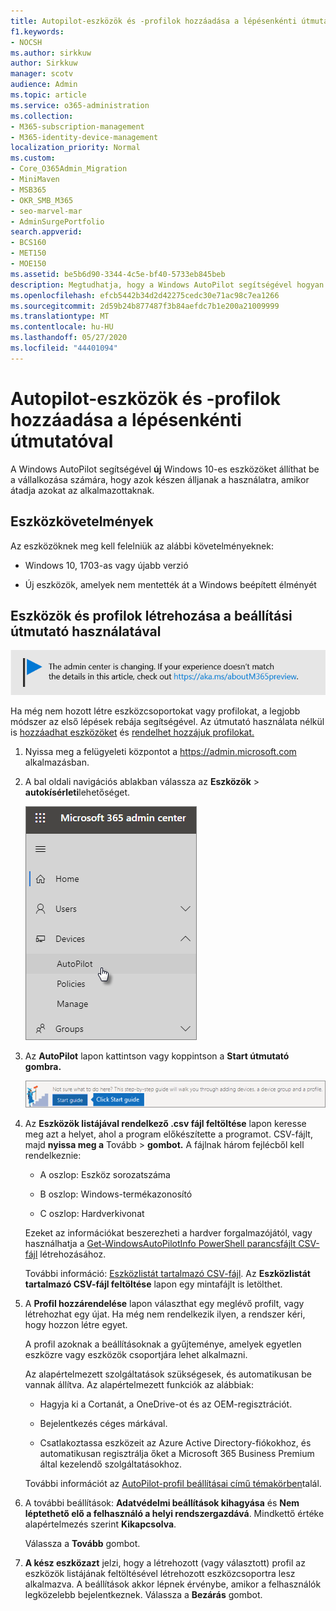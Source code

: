 ```yaml
---
title: Autopilot-eszközök és -profilok hozzáadása a lépésenkénti útmutatóval
f1.keywords:
- NOCSH
ms.author: sirkkuw
author: Sirkkuw
manager: scotv
audience: Admin
ms.topic: article
ms.service: o365-administration
ms.collection:
- M365-subscription-management
- M365-identity-device-management
localization_priority: Normal
ms.custom:
- Core_O365Admin_Migration
- MiniMaven
- MSB365
- OKR_SMB_M365
- seo-marvel-mar
- AdminSurgePortfolio
search.appverid:
- BCS160
- MET150
- MOE150
ms.assetid: be5b6d90-3344-4c5e-bf40-5733eb845beb
description: Megtudhatja, hogy a Windows AutoPilot segítségével hogyan állíthatja be az új Windows 10-es eszközöket a vállalkozása számára, hogy azok készen álljanak az alkalmazottak használatára.
ms.openlocfilehash: efcb5442b34d2d42275cedc30e71ac98c7ea1266
ms.sourcegitcommit: 2d59b24b877487f3b84aefdc7b1e200a21009999
ms.translationtype: MT
ms.contentlocale: hu-HU
ms.lasthandoff: 05/27/2020
ms.locfileid: "44401094"
---
```

# <a name="use-the-step-by-step-guide-to-add-autopilot-devices-and-profile"></a>Autopilot-eszközök és -profilok hozzáadása a lépésenkénti útmutatóval

A Windows AutoPilot segítségével **új** Windows 10-es eszközöket állíthat be a vállalkozása számára, hogy azok készen álljanak a használatra, amikor átadja azokat az alkalmazottaknak.
  
## <a name="device-requirements"></a>Eszközkövetelmények

Az eszközöknek meg kell felelniük az alábbi követelményeknek:
  
- Windows 10, 1703-as vagy újabb verzió
    
- Új eszközök, amelyek nem mentették át a Windows beépített élményét
    
## <a name="use-the-setup-guide-to-create-devices-and-profiles"></a>Eszközök és profilok létrehozása a beállítási útmutató használatával

[![A megjelenő címke figyelmeztet a felügyeleti központ változásaira, további részleteket itt talál: aka.ms/aboutM365preview.](../media/m365admincenterchanging.png)](https://docs.microsoft.com/office365/admin/microsoft-365-admin-center-preview)

Ha még nem hozott létre eszközcsoportokat vagy profilokat, a legjobb módszer az első lépések rebája segítségével. Az útmutató használata nélkül is [hozzáadhat eszközöket](create-and-edit-autopilot-devices.md) és [rendelhet hozzájuk profilokat.](create-and-edit-autopilot-profiles.md) 
  
1. Nyissa meg a felügyeleti központot a <a href="https://go.microsoft.com/fwlink/p/?linkid=837890" target="_blank">https://admin.microsoft.com</a> alkalmazásban.

2. A bal oldali navigációs ablakban válassza az **Eszközök** \> **autokísérleti**lehetőséget.

    ![A felügyeleti központban válassza az eszközöket, majd az AutoPilot lehetőséget.](../media/AutoPilot.png)
  
2. Az **AutoPilot** lapon kattintson vagy koppintson a **Start útmutató gombra.**
    
    ![Click Start guide for step-by-step instructions for Autopilot.](../media/31662655-d1e6-437d-87ea-c0dec5da56f7.png)
  
3. Az **Eszközök listájával rendelkező .csv fájl feltöltése** lapon keresse meg azt a helyet, ahol a program előkészítette a programot. CSV-fájlt, majd **nyissa meg a** Tovább \> **gombot.** A fájlnak három fejlécből kell rendelkeznie:
    
    - A oszlop: Eszköz sorozatszáma
    
    - B oszlop: Windows-termékazonosító
    
    - C oszlop: Hardverkivonat
    
    Ezeket az információkat beszerezheti a hardver forgalmazójától, vagy használhatja a [Get-WindowsAutoPilotInfo PowerShell parancsfájlt CSV-fájl](https://www.powershellgallery.com/packages/Get-WindowsAutoPilotInfo) létrehozásához. 
    
    További információ: [Eszközlistát tartalmazó CSV-fájl](https://docs.microsoft.com/microsoft-365/admin/misc/device-list). Az **Eszközlistát tartalmazó CSV-fájl feltöltése** lapon egy mintafájlt is letölthet. 
    
4. A **Profil hozzárendelése** lapon választhat egy meglévő profilt, vagy létrehozhat egy újat. Ha még nem rendelkezik ilyen, a rendszer kéri, hogy hozzon létre egyet. 
    
    A profil azoknak a beállításoknak a gyűjteménye, amelyek egyetlen eszközre vagy eszközök csoportjára lehet alkalmazni.
    
    Az alapértelmezett szolgáltatások szükségesek, és automatikusan be vannak állítva. Az alapértelmezett funkciók az alábbiak:
    
    - Hagyja ki a Cortanát, a OneDrive-ot és az OEM-regisztrációt.
    
    - Bejelentkezés céges márkával.
    
    - Csatlakoztassa eszközeit az Azure Active Directory-fiókokhoz, és automatikusan regisztrálja őket a Microsoft 365 Business Premium által kezelendő szolgáltatásokhoz.
    
    További információt az [AutoPilot-profil beállításai című témakörben](autopilot-profile-settings.md)talál. 
    
5. A további beállítások: **Adatvédelmi beállítások kihagyása** és **Nem léptethető elő a felhasználó a helyi rendszergazdává**. Mindkettő értéke alapértelmezés szerint **Kikapcsolva**. 
    
    Válassza a **Tovább** gombot.
    
6. **A kész eszközazt** jelzi, hogy a létrehozott (vagy választott) profil az eszközök listájának feltöltésével létrehozott eszközcsoportra lesz alkalmazva. A beállítások akkor lépnek érvénybe, amikor a felhasználók legközelebb bejelentkeznek. Válassza a **Bezárás** gombot.
    

